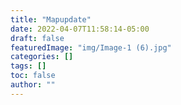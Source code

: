 ```yaml
---
title: "Mapupdate"
date: 2022-04-07T11:58:14-05:00
draft: false
featuredImage: "img/Image-1 (6).jpg"
categories: []
tags: []
toc: false
author: ""
---
```

